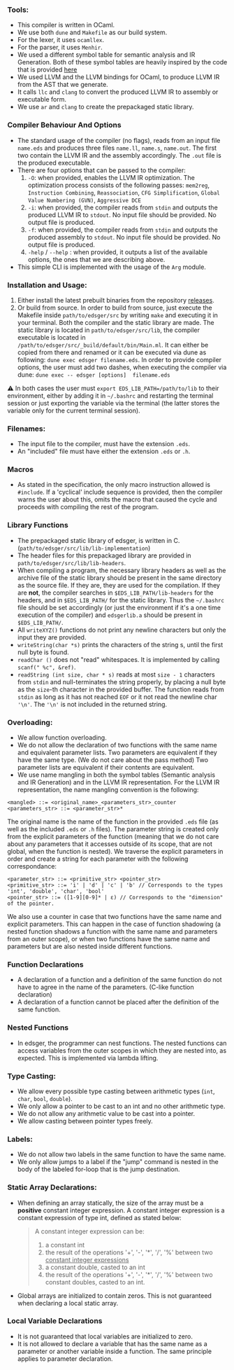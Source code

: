 ### Tools:
- This compiler is written in OCaml.
- We use both `dune` and `Makefile` as our build system.
- For the lexer, it uses `ocamllex`.
- For the parser, it uses `Menhir`.
- We used a different symbol table for semantic analysis and IR Generation. Both of these symbol tables are heavily
inspired by the code that is provided [here](https://courses.softlab.ntua.gr/compilers/2010a/bonus-ocaml-1.0.tgz)
- We used LLVM and the LLVM bindings for OCaml, to produce LLVM IR from the AST that we generate.
- It calls `llc` and `clang` to convert the produced LLVM IR to assembly or executable form.
- We use `ar` and `clang` to create the prepackaged static library.

### Compiler Behaviour And Options
- The standard usage of the compiler (no flags), reads from an input file `name.eds` and produces three files `name.ll`, `name.s`, 
`name.out`. The first two contain the LLVM IR and the assembly accordingly. The `.out` file is the produced executable.
- There are four options that can be passed to the compiler:
  1. `-O`: when provided, enables the LLVM IR optimization. The optimization process consists of the following passes:
      `mem2reg`, `Instruction Combining`, `Reassociation`, `CFG Simplification`, `Global Value Numbering (GVN)`, `Aggressive DCE` 
  2. `-i`: when provided, the compiler reads from `stdin` and outputs the produced LLVM IR to `stdout`. No input file should 
       be provided. No output file is produced.
  3. `-f`: when provided, the compiler reads from `stdin` and outputs the produced assembly to `stdout`. No input file should 
       be provided. No output file is produced.
  4. `-help` / `--help` : when provided, it outputs a list of the available options, the ones that we are describing above.
- This simple CLI is implemented with the usage of the `Arg` module.

### Installation and Usage:
1. Either install the latest prebuilt binaries from the repository [releases](https://github.com/nikgalanop/edsger/releases).
2. Or build from source. In order to build from source, just execute the Makefile inside `path/to/edsger/src` by writing
`make` and executing it in your terminal. Both the compiler and the static library are made. The static library is located 
in `path/to/edsger/src/lib`, the compiler executable is located in `/path/to/edsger/src/_build/default/bin/Main.ml`. It can 
either be copied from there and renamed or it can be executed via dune as following: `dune exec edsger filename.eds`. In order
to provide compiler options, the user must add two dashes, when executing the compiler via dune: `dune exec -- edsger [options] 
filename.eds`

⚠️ In both cases the user must `export EDS_LIB_PATH=/path/to/lib` to their environment, either by adding it in `~/.bashrc` and 
restarting the terminal session or just exporting the variable via the terminal (the latter stores the variable only for the 
current terminal session).

### Filenames:
- The input file to the compiler, must have the extension `.eds`.
- An "included" file must have either the extension `.eds` or `.h`.

### Macros
- As stated in the specification, the only macro instruction allowed is `#include`. If a 'cyclical' include sequence
is provided, then the compiler warns the user about this, omits the macro that caused the cycle and proceeds with
compiling the rest of the program.

### Library Functions
- The prepackaged static library of edsger, is written in C. (`path/to/edsger/src/lib/lib-implementation`)
- The header files for this prepackaged library are provided in `path/to/edsger/src/lib/lib-headers`.
- When compiling a program, the necessary library headers as well as the archive file of the static library should be 
present in the same directory as the source file. If they are, they are used for the compilation. If they are **not**,
the compiler searches in `$EDS_LIB_PATH/lib-headers` for the headers, and in `$EDS_LIB_PATH/` for the static library.
Thus the `~/.bashrc` file should be set accordingly (or just the environment if it's a one time execution of the compiler)
and `edsgerlib.a` should be present in `$EDS_LIB_PATH/`.
- All `writeXYZ()` functions do not print any newline characters but only the input they are provided.
- `writeString(char *s)` prints the characters of the string s, until the first null byte is found.
- `readChar ()` does not "read" whitespaces. It is implemented by calling `scanf(" %c", &ref)`.
- `readString (int size, char * s)` reads at most `size - 1` characters from `stdin` and null-terminates the string properly,
by placing a null byte as the `size`-th character in the provided buffer. The function reads from `stdin` as long as it has 
not reached `EOF` or it not read the newline char `'\n'`. The `'\n'` is not included in the returned string.

### Overloading:
- We allow function overloading.
- We do not allow the declaration of two functions with the same name and equivalent parameter lists. Two parameters 
are equivalent if they have the same type. (We do not care about the pass method) Two parameter lists are equivalent 
if their contents are equivalent.
- We use name mangling in both the symbol tables (Semantic analysis and IR Generation) and in the LLVM IR representation.
For the LLVM IR representation, the name mangling convention is the following:

```
<mangled> ::= <original_name>_<parameters_str>_counter
<parameters_str> ::= <parameter_str>* 
```

The original name is the name of the function in the provided `.eds` file (as well as the included `.eds` or `.h` files).
The parameter string is created only from the explicit parameters of the function (meaning that we do not care about any 
parameters that it accesses outside of its scope, that are not global, when the function is nested). We traverse the 
explicit parameters in order and create a string for each parameter with the following correspondance:

```
<parameter_str> ::= <primitive_str> <pointer_str>
<primitive_str> ::= 'i' | 'd' | 'c' | 'b' // Corresponds to the types 'int', 'double', 'char', 'bool'
<pointer_str> ::= ([1-9][0-9]* | ε) // Corresponds to the "dimension" of the pointer. 
```

We also use a counter in case that two functions have the same name and explicit parameters. This can happen in the case 
of function shadowing (a nested function shadows a function with the same name and parameters from an outer scope), or 
when two functions have the same name and parameters but are also nested inside different functions.

### Function Declarations
- A declaration of a function and a definition of the same function do not have to agree in the name of the parameters.
(C-like function declaration)
- A declaration of a function cannot be placed after the definition of the same function.

### Nested Functions
- In edsger, the programmer can nest functions. The nested functions can access variables from the outer scopes in which 
they are nested into, as expected. This is implemented via lambda lifting.

### Type Casting:
- We allow every possible type casting between arithmetic types (`int`, `char`, `bool`, `double`).
- We only allow a pointer to be cast to an int and no other arithmetic type.
- We do not allow any arithmetic value to be cast into a pointer.
- We allow casting between pointer types freely.

### Labels:
- We do not allow two labels in the same function to have the same name.
- We only allow jumps to a label if the "jump" command is nested in the body of the labeled for-loop that is the jump 
destination.

### Static Array Declarations:
- When defining an array statically, the size of the array must be a **positive** constant integer expression. A constant 
integer expression is a constant expression of type int, defined as stated below:
    > A constant integer expression can be:
    > 1. a constant int
    > 2. the result of the operations '+', '-', '*', '/', '%'
    > between two <ins>constant integer expressions</ins>
    > 3. a constant double, casted to an int
    > 4. the result of the operations '+', '-', '*', '/', '%'
    > between two constant doubles, casted to an int.
- Global arrays are initialized to contain zeros. This is not guaranteed when declaring a local static array.

### Local Variable Declarations 
- It is not guaranteed that local variables are initialized to zero. 
- It is not allowed to declare a variable that has the same name as a parameter or another variable inside a function.
The same principle applies to parameter declaration.
